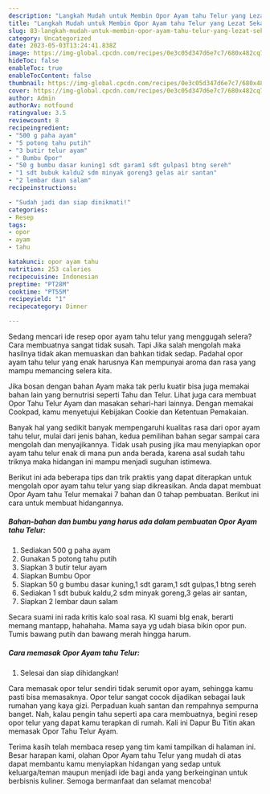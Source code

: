 ```yaml
---
description: "Langkah Mudah untuk Membin Opor Ayam tahu Telur yang Lezat Sekali"
title: "Langkah Mudah untuk Membin Opor Ayam tahu Telur yang Lezat Sekali"
slug: 83-langkah-mudah-untuk-membin-opor-ayam-tahu-telur-yang-lezat-sekali
category: Uncategorized
date: 2023-05-03T13:24:41.838Z
image: https://img-global.cpcdn.com/recipes/0e3c05d347d6e7c7/680x482cq70/opor-ayam-tahu-telur-foto-resep-utama.jpg
hideToc: false
enableToc: true
enableTocContent: false
thumbnail: https://img-global.cpcdn.com/recipes/0e3c05d347d6e7c7/680x482cq70/opor-ayam-tahu-telur-foto-resep-utama.jpg
cover: https://img-global.cpcdn.com/recipes/0e3c05d347d6e7c7/680x482cq70/opor-ayam-tahu-telur-foto-resep-utama.jpg
author: Admin
authorAv: notfound
ratingvalue: 3.5
reviewcount: 8
recipeingredient:
- "500 g paha ayam"
- "5 potong tahu putih"
- "3 butir telur ayam"
- " Bumbu Opor"
- "50 g bumbu dasar kuning1 sdt garam1 sdt gulpas1 btng sereh"
- "1 sdt bubuk kaldu2 sdm minyak goreng3 gelas air santan"
- "2 lembar daun salam"
recipeinstructions:

- "Sudah jadi dan siap dinikmati!"
categories:
- Resep
tags:
- opor
- ayam
- tahu

katakunci: opor ayam tahu 
nutrition: 253 calories
recipecuisine: Indonesian
preptime: "PT28M"
cooktime: "PT55M"
recipeyield: "1"
recipecategory: Dinner

---
```



Sedang mencari ide resep opor ayam tahu telur yang menggugah selera? Cara membuatnya sangat tidak susah. Tapi Jika salah mengolah maka hasilnya tidak akan memuaskan dan bahkan tidak sedap. Padahal opor ayam tahu telur yang enak harusnya Kan mempunyai aroma dan rasa yang mampu memancing selera kita.


Jika bosan dengan bahan Ayam maka tak perlu kuatir bisa juga memakai bahan lain yang bernutrisi seperti Tahu dan Telur. Lihat juga cara membuat Opor Tahu Telur Ayam dan masakan sehari-hari lainnya. Dengan memakai Cookpad, kamu menyetujui Kebijakan Cookie dan Ketentuan Pemakaian.

Banyak hal yang sedikit banyak mempengaruhi kualitas rasa dari opor ayam tahu telur, mulai dari jenis bahan, kedua pemilihan bahan segar sampai cara mengolah dan menyajikannya. Tidak usah pusing jika mau menyiapkan opor ayam tahu telur enak di mana pun anda berada, karena asal sudah tahu triknya maka hidangan ini mampu menjadi suguhan istimewa.


Berikut ini ada beberapa tips dan trik praktis yang dapat diterapkan untuk mengolah opor ayam tahu telur yang siap dikreasikan. Anda dapat membuat Opor Ayam tahu Telur memakai 7 bahan dan 0 tahap pembuatan. Berikut ini cara untuk membuat hidangannya.

<!--inarticleads1-->

##### Bahan-bahan dan bumbu yang harus ada dalam pembuatan Opor Ayam tahu Telur:

1. Sediakan 500 g paha ayam
1. Gunakan 5 potong tahu putih
1. Siapkan 3 butir telur ayam
1. Siapkan  Bumbu Opor
1. Siapkan 50 g bumbu dasar kuning,1 sdt garam,1 sdt gulpas,1 btng sereh
1. Sediakan 1 sdt bubuk kaldu,2 sdm minyak goreng,3 gelas air santan,
1. Siapkan 2 lembar daun salam


Secara suami ini rada kritis kalo soal rasa. Kl suami blg enak, berarti memang mantapp, hahahaha. Mama saya yg udah biasa bikin opor pun. Tumis bawang putih dan bawang merah hingga harum. 

<!--inarticleads2-->

##### Cara memasak Opor Ayam tahu Telur:


1. Selesai dan siap dihidangkan!

Cara memasak opor telur sendiri tidak serumit opor ayam, sehingga kamu pasti bisa memasaknya. Opor telur sangat cocok dijadikan sebagai lauk rumahan yang kaya gizi. Perpaduan kuah santan dan rempahnya sempurna banget. Nah, kalau pengin tahu seperti apa cara membuatnya, begini resep opor telur yang dapat kamu terapkan di rumah. Kali ini Dapur Bu Titin akan memasak Opor Tahu Telur Ayam. 

Terima kasih telah membaca resep yang tim kami tampilkan di halaman ini. Besar harapan kami, olahan Opor Ayam tahu Telur yang mudah di atas dapat membantu kamu menyiapkan hidangan yang sedap untuk keluarga/teman maupun menjadi ide bagi anda yang berkeinginan untuk berbisnis kuliner. Semoga bermanfaat dan selamat mencoba!
